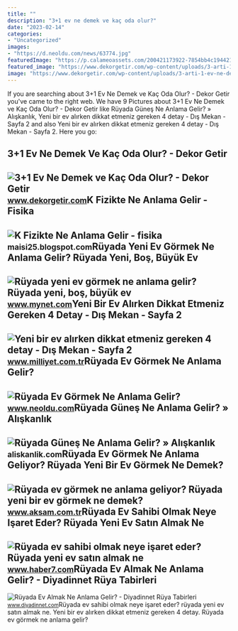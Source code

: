 ```yaml
---
title: ""
description: "3+1 ev ne demek ve kaç oda olur?"
date: "2023-02-14"
categories:
- "Uncategorized"
images:
- "https://d.neoldu.com/news/63774.jpg"
featuredImage: "https://p.calameoassets.com/200421173922-7854bb4c194421435081d2b710b41004/p1.jpg"
featured_image: "https://www.dekorgetir.com/wp-content/uploads/3-arti-1-ev-ne-demek.jpeg"
image: "https://www.dekorgetir.com/wp-content/uploads/3-arti-1-ev-ne-demek.jpeg"
---
```


If you are searching about 3+1 Ev Ne Demek ve Kaç Oda Olur? - Dekor Getir you've came to the right web. We have 9 Pictures about 3+1 Ev Ne Demek ve Kaç Oda Olur? - Dekor Getir like Rüyada Güneş Ne Anlama Gelir? » Alışkanlık, Yeni bir ev alırken dikkat etmeniz gereken 4 detay - Dış Mekan - Sayfa 2 and also Yeni bir ev alırken dikkat etmeniz gereken 4 detay - Dış Mekan - Sayfa 2. Here you go:

3+1 Ev Ne Demek Ve Kaç Oda Olur? - Dekor Getir
----------------------------------------------

 ![3+1 Ev Ne Demek ve Kaç Oda Olur? - Dekor Getir](https://www.dekorgetir.com/wp-content/uploads/3-arti-1-ev-ne-demek.jpeg) <small>www.dekorgetir.com</small>K Fizikte Ne Anlama Gelir - Fisika
----------------------------------

 ![K Fizikte Ne Anlama Gelir - fisika](https://p.calameoassets.com/200421173922-7854bb4c194421435081d2b710b41004/p1.jpg) <small>maisi25.blogspot.com</small>Rüyada Yeni Ev Görmek Ne Anlama Gelir? Rüyada Yeni, Boş, Büyük Ev
-----------------------------------------------------------------

 ![Rüyada yeni ev görmek ne anlama gelir? Rüyada yeni, boş, büyük ev](https://imgrosetta.mynet.com.tr/file/12348096/12348096-700x400.jpg) <small>www.mynet.com</small>Yeni Bir Ev Alırken Dikkat Etmeniz Gereken 4 Detay - Dış Mekan - Sayfa 2
------------------------------------------------------------------------

 ![Yeni bir ev alırken dikkat etmeniz gereken 4 detay - Dış Mekan - Sayfa 2](https://i2.milimaj.com/i/milliyet/75/750x0/5d6782245542800804a8470e.jpg) <small>www.milliyet.com.tr</small>Rüyada Ev Görmek Ne Anlama Gelir?
---------------------------------

 ![Rüyada Ev Görmek Ne Anlama Gelir?](https://d.neoldu.com/news/63774.jpg) <small>www.neoldu.com</small>Rüyada Güneş Ne Anlama Gelir? » Alışkanlık
------------------------------------------

 ![Rüyada Güneş Ne Anlama Gelir? » Alışkanlık](https://aliskanlik.com/wp-content/uploads/2022/04/Ruyada-Gunes-Ne-Anlama-Gelir.jpeg) <small>aliskanlik.com</small>Rüyada Ev Görmek Ne Anlama Geliyor? Rüyada Yeni Bir Ev Görmek Ne Demek?
-----------------------------------------------------------------------

 ![Rüyada ev görmek ne anlama geliyor? Rüyada yeni bir ev görmek ne demek?](https://img3.aksam.com.tr/imgsdisk/2020/09/04/t25_04092020634030a0.jpg) <small>www.aksam.com.tr</small>Rüyada Ev Sahibi Olmak Neye Işaret Eder? Rüyada Yeni Ev Satın Almak Ne
----------------------------------------------------------------------

 ![Rüyada ev sahibi olmak neye işaret eder? Rüyada yeni ev satın almak ne](https://i20.haber7.net/resize/1280x720/haber/haber7/photos/2022/11/ruyada_ev_almak_ne_demek_ruyada_ev_sahibi_olmak_neye_isaret_eder_1647413227_1457.jpg) <small>www.haber7.com</small>Rüyada Ev Almak Ne Anlama Gelir? - Diyadinnet Rüya Tabirleri
------------------------------------------------------------

 ![Rüyada Ev Almak Ne Anlama Gelir? - Diyadinnet Rüya Tabirleri](https://www.diyadinnet.com/d/ruya/ruyada-ev-almak-ne-anlama-gelir-250.jpg) <small>www.diyadinnet.com</small>Rüyada ev sahibi olmak neye işaret eder? rüyada yeni ev satın almak ne. Yeni bir ev alırken dikkat etmeniz gereken 4 detay. Rüyada ev görmek ne anlama gelir?
